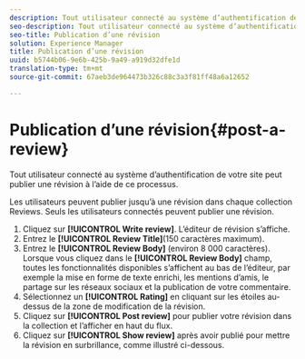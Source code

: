 ```yaml
---
description: Tout utilisateur connecté au système d’authentification de votre site peut publier une révision à l’aide de ce processus.
seo-description: Tout utilisateur connecté au système d’authentification de votre site peut publier une révision à l’aide de ce processus.
seo-title: Publication d’une révision
solution: Experience Manager
title: Publication d’une révision
uuid: b5744b06-9e6b-425b-9a49-a919d32dfe1d
translation-type: tm+mt
source-git-commit: 67aeb3de964473b326c88c3a3f81ff48a6a12652

---
```



# Publication d’une révision{#post-a-review}

Tout utilisateur connecté au système d’authentification de votre site peut publier une révision à l’aide de ce processus.

Les utilisateurs peuvent publier jusqu’à une révision dans chaque collection Reviews. Seuls les utilisateurs connectés peuvent publier une révision.

1. Cliquez sur **[!UICONTROL Write review]**. L’éditeur de révision s’affiche.
1. Entrez le **[!UICONTROL Review Title]**(150 caractères maximum).
1. Entrez le **[!UICONTROL Review Body]** (environ 8 000 caractères). Lorsque vous cliquez dans le **[!UICONTROL Review Body]** champ, toutes les fonctionnalités disponibles s’affichent au bas de l’éditeur, par exemple la mise en forme de texte enrichi, les mentions d’amis, le partage sur les réseaux sociaux et la publication de votre commentaire.
1. Sélectionnez un **[!UICONTROL Rating]** en cliquant sur les étoiles au-dessus de la zone de modification de la révision.
1. Cliquez sur **[!UICONTROL Post review]** pour publier votre révision dans la collection et l’afficher en haut du flux.
1. Cliquez sur **[!UICONTROL Show review]** après avoir publié pour mettre la révision en surbrillance, comme illustré ci-dessous.
